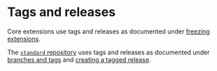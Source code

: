 # Tags and releases

Core extensions use tags and releases as documented under [freezing extensions](../standard/technical/deployment#freeze-extensions).

The [`standard` repository](https://github.com/open-contracting/standard) uses tags and releases as documented under [branches and tags](../standard/technical/repository#branches-and-tags) and [creating a tagged release](../standard/technical/deployment#create-a-tagged-release).
